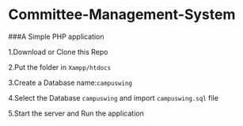 # Committee-Management-System
###A Simple PHP application


1.Download or Clone this Repo

2.Put the folder in
 `Xampp/htdocs`

3.Create a Database
  name:`campuswing`

4.Select the Database `campuswing` and import `campuswing.sql` file

5.Start the server and Run the application

